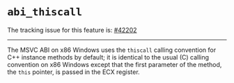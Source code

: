 # `abi_thiscall`

The tracking issue for this feature is: [#42202]

[#42202]: https://github.com/rust-lang/rust/issues/42202

------------------------

The MSVC ABI on x86 Windows uses the `thiscall` calling convention for C++
instance methods by default; it is identical to the usual (C) calling
convention on x86 Windows except that the first parameter of the method,
the `this` pointer, is passed in the ECX register.
